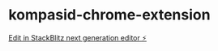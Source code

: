 # kompasid-chrome-extension

[Edit in StackBlitz next generation editor ⚡️](https://stackblitz.com/~/github.com/andiasrafil/kompasid-chrome-extension)